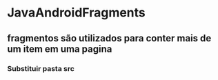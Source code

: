 # JavaAndroidFragments

## fragmentos são utilizados para conter mais de um item em uma pagina

### Substituir pasta src
